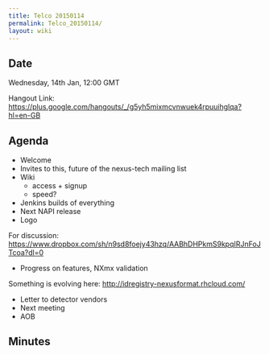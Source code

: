 ```yaml
---
title: Telco 20150114
permalink: Telco_20150114/
layout: wiki
---
```


Date
----

Wednesday, 14th Jan, 12:00 GMT

Hangout Link:
<https://plus.google.com/hangouts/_/g5yh5mixmcvnwuek4rpuuihglqa?hl=en-GB>

Agenda
------

-   Welcome
-   Invites to this, future of the nexus-tech mailing list
-   Wiki
    -   access + signup
    -   speed?
-   Jenkins builds of everything
-   Next NAPI release
-   Logo

  
  
For discussion:
<https://www.dropbox.com/sh/n9sd8foejy43hzq/AABhDHPkmS9kpqIRJnFoJTcoa?dl=0>

-   Progress on features, NXmx validation

  
  
Something is evolving here: <http://idregistry-nexusformat.rhcloud.com/>

-   Letter to detector vendors
-   Next meeting
-   AOB

Minutes
-------
